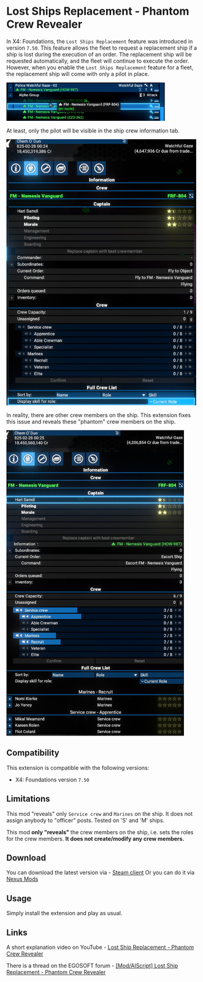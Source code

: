 # Lost Ships Replacement - Phantom Crew Revealer

In X4: Foundations, the `Lost Ships Replacement` feature was introduced in version `7.50`.
This feature allows the fleet to request a replacement ship if a ship is lost during the execution of an order. The replacement ship will be requested automatically, and the fleet will continue to execute the order.
However, when you enable the `Lost Ships Replacement` feature for a fleet, the replacement ship will come with only a pilot in place.

![Replacement ship is coming](docs/images/replacement_ship_is_coming.png)

At least, only the pilot will be visible in the ship crew information tab.

![Empty crew on it](docs/images/replacement_ship_empty_crew.png)

In reality, there are other crew members on the ship. This extension fixes this issue and reveals these "phantom" crew members on the ship.

![Revealed "phantom" crew](docs/images/replacement_ship_revealed_crew.png)

## Compatibility

This extension is compatible with the following versions:

- X4: Foundations version `7.50`

## Limitations

This mod "reveals" only `Service crew` and `Marines` on the ship. It does not assign anybody to "officer" posts. Tested on 'S' and 'M' ships.

This mod **only "reveals"** the crew members on the ship, i.e. sets the roles for the crew members. **It does not create/modify any crew members.**

## Download

You can download the latest version via - [Steam client](https://steamcommunity.com/id/chemodun/myworkshopfiles/?appid=392160)
Or you can do it via [Nexus Mods](https://next.nexusmods.com/profile/ChemODun/mods?gameId=2659)

## Usage

Simply install the extension and play as usual.

## Links

A short explanation video on YouTube - [Lost Ship Replacement - Phantom Crew Revealer](https://www.youtube.com/watch?v=WM6ZbeVTh6E)

There is a thread on the EGOSOFT forum - [[Mod/AIScript] Lost Ship Replacement - Phantom Crew Revealer](https://forum.egosoft.com/viewtopic.php?t=470128)
